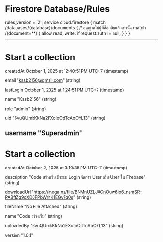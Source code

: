 # Firestore Database/Rules
rules_version = '2';
service cloud.firestore {
  match /databases/{database}/documents {
    // อนุญาตให้ผู้ที่ล็อกอินแล้วเท่านั้น
    match /{document=**} {
      allow read, write: if request.auth != null;
    }
  }
}

-----------------------------
# Start a collection
createdAt
October 1, 2025 at 12:40:51 PM UTC+7
(timestamp)

email
"kssb2156@gmail.com"
(string)

lastLogin
October 1, 2025 at 1:24:51 PM UTC+7
(timestamp)

name
"Kssb2156"
(string)

role
"admin"
(string)

uid
"6vuQUmkKkNa2FXoIoOdTcAoOYL13"
(string)

username
"Superadmin"
---------------------
# Start a collection
createdAt
October 2, 2025 at 9:10:35 PM UTC+7
(timestamp)

description
"Code สร้างเว็บ มีระบบ Login จัดการ User เก็บ User ใน Firebase"
(string)

downloadUrl
"https://mega.nz/file/BNMnUZLJ#CnOuw6io6_namSR-PABftZg9cXD0FPbWrhK1EGvFq0s"
(string)

fileName
"No File Attached"
(string)

name
"Code สร้างเว็บ"
(string)

uploadedBy
"6vuQUmkKkNa2FXoIoOdTcAoOYL13"
(string)


version
"1.0.1"
